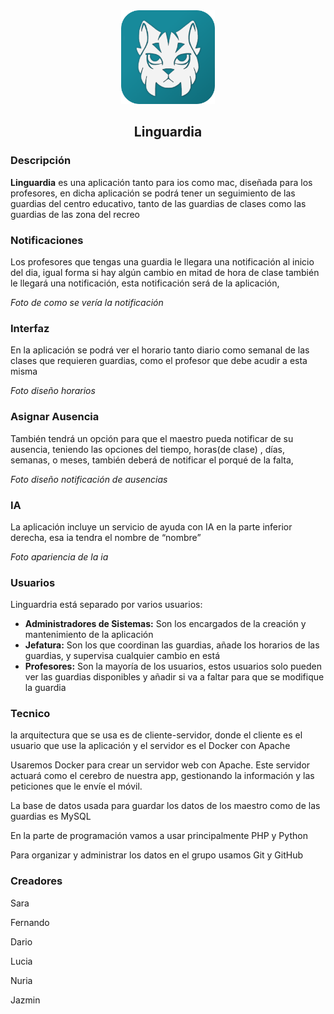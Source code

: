 
<div align="center">
  <img src="assets/Linguardia_app_icon.png" alt="Logo de Linguardia" width="150">
  <h2><strong>Linguardia</strong></h2>
</div>
<!-- <h1 align="center">Linguardia <img src="assets/Linguardia_app_icon.png" alt="Logo de la app" width="200px"></h1> -->

### Descripción

**Linguardia** es una aplicación tanto para ios como mac, diseñada para los profesores, en dicha aplicación se podrá tener un seguimiento de las guardias del centro educativo, tanto de las guardias de clases como las guardias de las zona del recreo
  

### Notificaciones
Los profesores que tengas una guardia le llegara una notificación al inicio del dia, igual forma si hay algún cambio en mitad de hora de clase también le llegará una notificación, esta notificación será de la aplicación, 

*Foto de como se vería la notificación*

### Interfaz
En la aplicación se podrá ver el horario tanto diario como semanal de las clases que requieren guardias, como el profesor que debe acudir a esta misma

*Foto diseño horarios*

### Asignar Ausencia
También tendrá un opción para que el maestro pueda notificar de su ausencia, teniendo las opciones del tiempo, horas(de clase) , días, semanas, o meses,  también deberá de notificar el porqué de la falta,

*Foto diseño notificación de ausencias*

### IA
La aplicación incluye un servicio de ayuda con IA en la parte inferior derecha, esa ia tendra el nombre de “nombre”

*Foto apariencia de la ia*


### Usuarios

Linguardria está separado por varios usuarios: 

  * **Administradores de Sistemas:** Son los encargados de la creación y mantenimiento de la aplicación
  * **Jefatura:** Son los que coordinan las guardias, añade los horarios de las guardias, y supervisa cualquier cambio en está
  * **Profesores:** Son la mayoría de los usuarios, estos usuarios solo pueden ver las guardias disponibles y añadir si va a faltar para que se modifique la guardia


### Tecnico

la arquitectura que se usa es de cliente-servidor, donde el cliente es el usuario que use la aplicación y el servidor es el Docker con Apache

Usaremos Docker para crear un servidor web con Apache. Este servidor actuará como el cerebro de nuestra app, gestionando la información y las peticiones que le envíe el móvil.

La base de datos usada para guardar los datos de los maestro como de las  guardias es MySQL

En la parte de programación vamos a usar principalmente PHP y Python

Para organizar y administrar los datos en el grupo usamos Git y GitHub

### Creadores

Sara 

Fernando 

Dario

Lucia

Nuria

Jazmin



